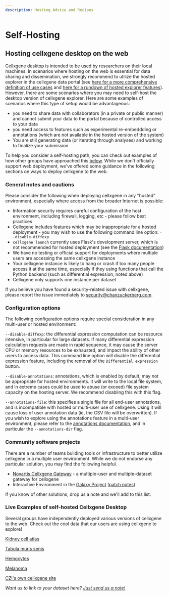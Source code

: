```yaml
---
description: Hosting Advice and Recipes
---
```


# Self-Hosting

## Hosting cellxgene desktop on the web

Cellxgene desktop is intended to be used by researchers on their local machines. In scenarios where hosting on the web is essential for data sharing and dissemination, we strongly recommend to utilize the hosted explorer in the cellxgene data portal \(see [here for a more comprehensive definition of use cases]() and [here for a rundown of hosted explorer features](../../explore-data/features.md)\). However, there are some scenarios where you may need to self-host the desktop version of cellxgene explorer. Here are some examples of scenarios where this type of setup would be advantageous:

* you need to share data with collaborators \(in a private or public manner\) and cannot submit your data to the portal because of controlled access to your data
* you need access to features such as experimental re-embeddding or annotations \(which are not available in the hosted version of the system\)
* You are still generating data \(or iterating through analyses\) and working to finalize your submission

To help you consider a self-hosting path, you can check out examples of how other groups have approached this [below](./#live-examples-of-self-hosted-cellxgene-desktop). While we don't officially support web deployment, we've offered some guidance in the following sections on ways to deploy cellxgene to the web.

### General notes and cautions

Please consider the following when deploying cellxgene in any "hosted" environment, especially where access from the broader Internet is possible:

* Information security requires careful configuration of the host environment, including firewall, logging, etc - please follow best practices
* Cellxgene includes features which may be inappropriate for a hosted deployment - you may wish to use the following command line option: `--disable-diffexp`
* `cellxgene launch` currently uses Flask's development server, which is not recommended for hosted deployment \(see the [Flask documentation](https://flask.palletsprojects.com/en/1.1.x/tutorial/deploy/#run-with-a-production-server)\)
* We have no testing or official support for deployments where multiple users are accessing the same cellxgene instance
* Your cellxgene instance is likely to hang or crash if too many people access it at the same time, especially if they using functions that call the Python backend \(such as differential expression, noted above\)
* Cellxgene only supports one instance per dataset

If you believe you have found a security-related issue with cellxgene, please report the issue immediately to [security@chanzuckerberg.com](mailto:security@chanzuckerberg.com).

### Configuration options

The following configuration options require special consideration in any multi-user or hosted environment:

`--disable-diffexp`: the differential expression computation can be resource intensive, in particular for large datasets. If many differential expression calculation requests are made in rapid sequence, it may cause the server CPU or memory resources to be exhausted, and impact the ability of other users to access data. This command line option will disable the differential expression feature, including the removal of the `Differential expression` button.

`--disable-annotations`: annotations, which is enabled by default, may not be appropriate for hosted environments. It will write to the local file system, and in extreme cases could be used to abuse \(or exceed\) file system capacity on the hosting server. We recommend disabling this with this flag.

`--annotations-file`: this specifies a single file for all end-user annotations, and is incompatible with hosted or multi-user use of cellxgene. Using it will cause loss of user annotation data \(ie, the CSV file will be overwritten\). If you wish to explore using the annotations feature in a multi-user environment, please refer to the [annotations documentation](../../explore-data/annotations.md), and in particular the `--annotations-dir` flag.

### Community software projects

There are a number of teams building tools or infrastructure to better utilize cellxgene in a multiple user environment. While we do not endorse any particular solution, you may find the following helpful.

* [Novartis Cellxgene Gateway](https://github.com/Novartis/cellxgene-gateway) - a multiple-user and multiple-dataset gateway for cellxgene
* Interactive Environment in the [Galaxy Project](https://galaxyproject.org/) \([patch notes](https://docs.galaxyproject.org/en/release_19.05/releases/19.05_announce.html)\)

If you know of other solutions, drop us a note and we'll add to this list.

### Live Examples of self-hosted Cellxgene Desktop

Several groups have independently deployed various versions of cellxgene to the web. Check out the cool data that our users are using cellxgene to explore!

[Kidney cell atlas](https://www.kidneycellatlas.org/)

[Tabula muris senis](https://tabula-muris-senis.ds.czbiohub.org/)

[Hemocytes](https://hemocytes.cellgeni.sanger.ac.uk/)

[Melanoma](https://melanoma.cellgeni.sanger.ac.uk/)

[CZI's own cellxgene site](https://cellxgene.cziscience.com/)

_Want us to link to your dataset here?_ [_Just send us a note!_](../../contact-us.md)

